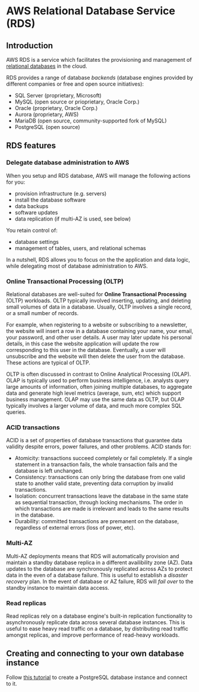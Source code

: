 # AWS Relational Database Service (RDS)

## Introduction

AWS RDS is a service which facilitates the provisioning and management of
[relational databases](https://en.wikipedia.org/wiki/Relational_database) in the cloud.

RDS provides a range of database *backends* (database engines provided by
different companies or free and open source initiatives):

* SQL Server (proprietary, Microsoft)
* MySQL (open source or prioprietary, Oracle Corp.)
* Oracle (proprietary, Oracle Corp.)
* Aurora (proprietary, AWS)
* MariaDB (open source, community-supported fork of MySQL)
* PostgreSQL (open source)

## RDS features

### Delegate database administration to AWS

When you setup and RDS database, AWS will manage the following actions for you:

* provision infrastructure (e.g. servers)
* install the database software
* data backups
* software updates
* data replication (if multi-AZ is used, see below)

You retain control of:

* database settings
* management of tables, users, and relational schemas

In a nutshell, RDS allows you to focus on the the application and data logic,
while delegating most of database administration to AWS.

###  Online Transactional Processing (OLTP)

Relational databases are well-suited for **Online Transactional Processing** (OLTP)
workloads. OLTP typically involved inserting, updating, and deleting small
volumes of data in a database. Usually, OLTP involves a single record, or a
small number of records.

For example, when registering to a website or subscribing to a newsletter, the
website will insert a row in a database containing your name, your email, your
password, and other user details. A user may later update his personal details,
in this case the website application will update the row corresponding to this
user in the database. Eventually, a user will unsubscribe and the website will
then delete the user from the database. These actions are typical of OLTP.

OLTP is often discussed in contrast to Online Analytical Processing (OLAP).
OLAP is typically used to perform business intelligence, i.e. analysts query
large amounts of information, often joining multiple databases, to aggregate
data and generate high level metrics (average, sum, etc) which support business
management. OLAP may use the same data as OLTP, but OLAP typically involves a
larger volume of data, and much more complex SQL queries.

### ACID transactions

ACID is a set of properties of database transactions that guarantee data
validity despite errors, power failures, and other problems. ACID stands for:

* Atomicity: transactions succeed completely or fail completely. If a single
  statement in a transaction fails, the whole transaction fails and the
  database is left unchanged.
* Consistency: transactions can only bring the database from one valid state to
  another valid state, preventing data corruption by invalid transactions.
* Isolation: concurrent transactions leave the database in the same state as
  sequential transaction, through locking mechanisms. The order in which
  transactions are made is irrelevant and leads to the same results in the
  database.
* Durability: committed transactions are premanent on the database, regardless
  of external errors (loss of power, etc).

### Multi-AZ

Multi-AZ deployments means that RDS will automatically provision and maintain a
standby database replica in a different availibility zone (AZ). Data updates to the
database are synchronously replicated across AZs to protect data in the even of
a database failure. This is useful to establish a *disaster recovery* plan. In
the event of database or AZ failure, RDS will *fail over* to the standby
instance to maintain data access.

### Read replicas

Read replicas rely on a database engine's built-in replication functionality to
asynchronously replicate data across several database instances. This is useful
to ease heavy read traffic on a database, by distributing read traffic amongst
replicas, and improve performance of read-heavy workloads.

## Creating and connecting to your own database instance

Follow [this tutorial](https://docs.aws.amazon.com/AmazonRDS/latest/UserGuide/CHAP_GettingStarted.CreatingConnecting.PostgreSQL.html) to create a PostgreSQL database instance and connect to it.
